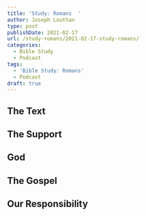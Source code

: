 ```yaml
---
title: 'Study: Romans  '
author: Joseph Louthan
type: post
publishDate: 2021-02-17
url: /study-romans/2021-02-17-study-romans/
categories:
  - Bible Study
  - Podcast
tags:
  - 'Bible Study: Romans'
  - Podcast
draft: true
---
```

## The Text

## The Support

## God

## The Gospel

## Our Responsibility

